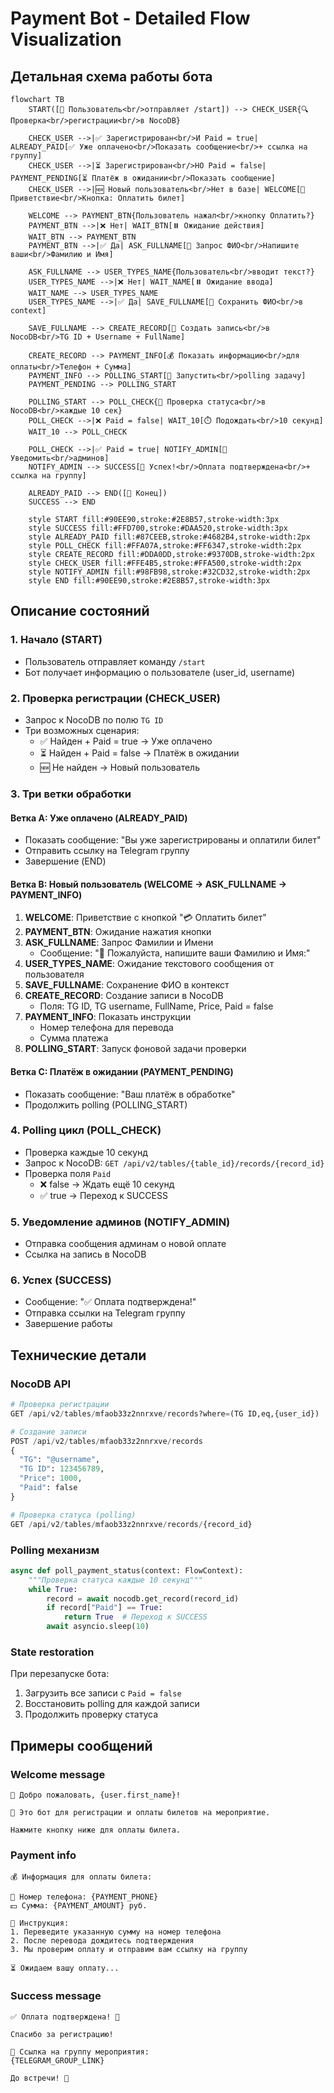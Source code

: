 # Payment Bot - Detailed Flow Visualization

## Детальная схема работы бота

```mermaid
flowchart TB
    START([👤 Пользователь<br/>отправляет /start]) --> CHECK_USER{🔍 Проверка<br/>регистрации<br/>в NocoDB}

    CHECK_USER -->|✅ Зарегистрирован<br/>И Paid = true| ALREADY_PAID[✅ Уже оплачено<br/>Показать сообщение<br/>+ ссылка на группу]
    CHECK_USER -->|⏳ Зарегистрирован<br/>НО Paid = false| PAYMENT_PENDING[⏳ Платёж в ожидании<br/>Показать сообщение]
    CHECK_USER -->|🆕 Новый пользователь<br/>Нет в базе| WELCOME[👋 Приветствие<br/>Кнопка: Оплатить билет]

    WELCOME --> PAYMENT_BTN{Пользователь нажал<br/>кнопку Оплатить?}
    PAYMENT_BTN -->|❌ Нет| WAIT_BTN[⏸️ Ожидание действия]
    WAIT_BTN --> PAYMENT_BTN
    PAYMENT_BTN -->|✅ Да| ASK_FULLNAME[📝 Запрос ФИО<br/>Напишите ваши<br/>Фамилию и Имя]

    ASK_FULLNAME --> USER_TYPES_NAME{Пользователь<br/>вводит текст?}
    USER_TYPES_NAME -->|❌ Нет| WAIT_NAME[⏸️ Ожидание ввода]
    WAIT_NAME --> USER_TYPES_NAME
    USER_TYPES_NAME -->|✅ Да| SAVE_FULLNAME[💾 Сохранить ФИО<br/>в context]

    SAVE_FULLNAME --> CREATE_RECORD[📝 Создать запись<br/>в NocoDB<br/>TG ID + Username + FullName]

    CREATE_RECORD --> PAYMENT_INFO[💰 Показать информацию<br/>для оплаты<br/>Телефон + Сумма]
    PAYMENT_INFO --> POLLING_START[🔄 Запустить<br/>polling задачу]
    PAYMENT_PENDING --> POLLING_START

    POLLING_START --> POLL_CHECK{🔄 Проверка статуса<br/>в NocoDB<br/>каждые 10 сек}
    POLL_CHECK -->|❌ Paid = false| WAIT_10[⏱️ Подождать<br/>10 секунд]
    WAIT_10 --> POLL_CHECK

    POLL_CHECK -->|✅ Paid = true| NOTIFY_ADMIN[📢 Уведомить<br/>админов]
    NOTIFY_ADMIN --> SUCCESS[🎊 Успех!<br/>Оплата подтверждена<br/>+ ссылка на группу]

    ALREADY_PAID --> END([🏁 Конец])
    SUCCESS --> END

    style START fill:#90EE90,stroke:#2E8B57,stroke-width:3px
    style SUCCESS fill:#FFD700,stroke:#DAA520,stroke-width:3px
    style ALREADY_PAID fill:#87CEEB,stroke:#4682B4,stroke-width:2px
    style POLL_CHECK fill:#FFA07A,stroke:#FF6347,stroke-width:2px
    style CREATE_RECORD fill:#DDA0DD,stroke:#9370DB,stroke-width:2px
    style CHECK_USER fill:#FFE4B5,stroke:#FFA500,stroke-width:2px
    style NOTIFY_ADMIN fill:#98FB98,stroke:#32CD32,stroke-width:2px
    style END fill:#90EE90,stroke:#2E8B57,stroke-width:3px
```

## Описание состояний

### 1. Начало (START)
- Пользователь отправляет команду `/start`
- Бот получает информацию о пользователе (user_id, username)

### 2. Проверка регистрации (CHECK_USER)
- Запрос к NocoDB по полю `TG ID`
- Три возможных сценария:
  - ✅ Найден + Paid = true → Уже оплачено
  - ⏳ Найден + Paid = false → Платёж в ожидании
  - 🆕 Не найден → Новый пользователь

### 3. Три ветки обработки

#### Ветка A: Уже оплачено (ALREADY_PAID)
- Показать сообщение: "Вы уже зарегистрированы и оплатили билет"
- Отправить ссылку на Telegram группу
- Завершение (END)

#### Ветка B: Новый пользователь (WELCOME → ASK_FULLNAME → PAYMENT_INFO)
1. **WELCOME**: Приветствие с кнопкой "💳 Оплатить билет"
2. **PAYMENT_BTN**: Ожидание нажатия кнопки
3. **ASK_FULLNAME**: Запрос Фамилии и Имени
   - Сообщение: "📝 Пожалуйста, напишите ваши Фамилию и Имя:"
4. **USER_TYPES_NAME**: Ожидание текстового сообщения от пользователя
5. **SAVE_FULLNAME**: Сохранение ФИО в контекст
6. **CREATE_RECORD**: Создание записи в NocoDB
   - Поля: TG ID, TG username, FullName, Price, Paid = false
7. **PAYMENT_INFO**: Показать инструкции
   - Номер телефона для перевода
   - Сумма платежа
8. **POLLING_START**: Запуск фоновой задачи проверки

#### Ветка C: Платёж в ожидании (PAYMENT_PENDING)
- Показать сообщение: "Ваш платёж в обработке"
- Продолжить polling (POLLING_START)

### 4. Polling цикл (POLL_CHECK)
- Проверка каждые 10 секунд
- Запрос к NocoDB: `GET /api/v2/tables/{table_id}/records/{record_id}`
- Проверка поля `Paid`
  - ❌ false → Ждать ещё 10 секунд
  - ✅ true → Переход к SUCCESS

### 5. Уведомление админов (NOTIFY_ADMIN)
- Отправка сообщения админам о новой оплате
- Ссылка на запись в NocoDB

### 6. Успех (SUCCESS)
- Сообщение: "✅ Оплата подтверждена!"
- Отправка ссылки на Telegram группу
- Завершение работы

## Технические детали

### NocoDB API
```python
# Проверка регистрации
GET /api/v2/tables/mfaob33z2nnrxve/records?where=(TG ID,eq,{user_id})

# Создание записи
POST /api/v2/tables/mfaob33z2nnrxve/records
{
  "TG": "@username",
  "TG ID": 123456789,
  "Price": 1000,
  "Paid": false
}

# Проверка статуса (polling)
GET /api/v2/tables/mfaob33z2nnrxve/records/{record_id}
```

### Polling механизм
```python
async def poll_payment_status(context: FlowContext):
    """Проверка статуса каждые 10 секунд"""
    while True:
        record = await nocodb.get_record(record_id)
        if record["Paid"] == True:
            return True  # Переход к SUCCESS
        await asyncio.sleep(10)
```

### State restoration
При перезапуске бота:
1. Загрузить все записи с `Paid = false`
2. Восстановить polling для каждой записи
3. Продолжить проверку статуса

## Примеры сообщений

### Welcome message
```
👋 Добро пожаловать, {user.first_name}!

🎉 Это бот для регистрации и оплаты билетов на мероприятие.

Нажмите кнопку ниже для оплаты билета.
```

### Payment info
```
💰 Информация для оплаты билета:

📱 Номер телефона: {PAYMENT_PHONE}
💵 Сумма: {PAYMENT_AMOUNT} руб.

📝 Инструкция:
1. Переведите указанную сумму на номер телефона
2. После перевода дождитесь подтверждения
3. Мы проверим оплату и отправим вам ссылку на группу

⏳ Ожидаем вашу оплату...
```

### Success message
```
✅ Оплата подтверждена! 🎊

Спасибо за регистрацию!

🔗 Ссылка на группу мероприятия:
{TELEGRAM_GROUP_LINK}

До встречи! 👋
```
